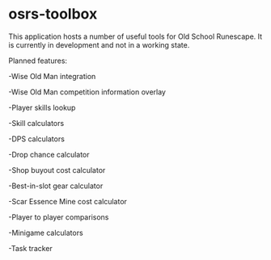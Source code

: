# osrs-toolbox
This application hosts a number of useful tools for Old School Runescape.
It is currently in development and not in a working state.

Planned features:

-Wise Old Man integration

-Wise Old Man competition information overlay

-Player skills lookup

-Skill calculators

-DPS calculators

-Drop chance calculator

-Shop buyout cost calculator

-Best-in-slot gear calculator

-Scar Essence Mine cost calculator

-Player to player comparisons

-Minigame calculators

-Task tracker
